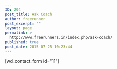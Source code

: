 ```yaml
---
ID: 204
post_title: Ask Coach
author: freerunner
post_excerpt: ""
layout: page
permalink: >
  http://www.freerunners.in/index.php/ask-coach/
published: true
post_date: 2015-07-25 10:23:44
---
```

[wd_contact_form id="11"]